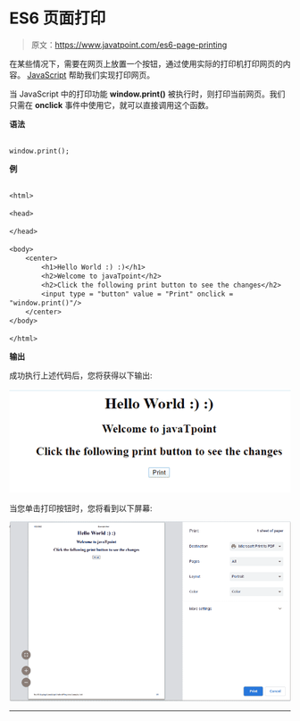# ES6 页面打印

> 原文：<https://www.javatpoint.com/es6-page-printing>

在某些情况下，需要在网页上放置一个按钮，通过使用实际的打印机打印网页的内容。 [JavaScript](https://www.javatpoint.com/javascript-tutorial) 帮助我们实现打印网页。

当 JavaScript 中的打印功能 **window.print()** 被执行时，则打印当前网页。我们只需在 **onclick** 事件中使用它，就可以直接调用这个函数。

**语法**

```

window.print();

```

**例**

```

<html> 

<head>  

</head> 

<body> 
    <center> 
        <h1>Hello World :) :)</h1> 
        <h2>Welcome to javaTpoint</h2> 
        <h2>Click the following print button to see the changes</h2> 
        <input type = "button" value = "Print" onclick = "window.print()"/>
    </center> 
</body> 

</html>

```

**输出**

成功执行上述代码后，您将获得以下输出:

![ES6 Page Printing](img/28d7c16290ad62613ede7ca9a67ae843.png)

当您单击打印按钮时，您将看到以下屏幕:

![ES6 Page Printing](img/989cfc89808a18d9164de9e45cdb0bb9.png)

* * *